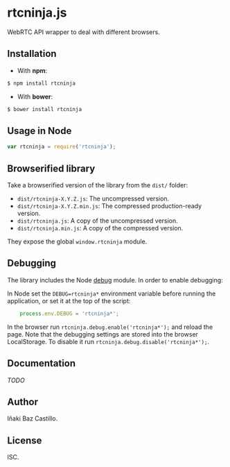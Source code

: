 # rtcninja.js

WebRTC API wrapper to deal with different browsers.


## Installation

* With **npm**:

```bash
$ npm install rtcninja
```

* With **bower**:

```bash
$ bower install rtcninja
```

## Usage in Node

```javascript
var rtcninja = require('rtcninja');
```


## Browserified library

Take a browserified version of the library from the `dist/` folder:

* `dist/rtcninja-X.Y.Z.js`: The uncompressed version.
* `dist/rtcninja-X.Y.Z.min.js`: The compressed production-ready version.
* `dist/rtcninja.js`: A copy of the uncompressed version.
* `dist/rtcninja.min.js`: A copy of the compressed version.

They expose the global `window.rtcninja` module.


## Debugging

The library includes the Node [debug](https://github.com/visionmedia/debug) module. In order to enable debugging:

In Node set the `DEBUG=rtcninja*` environment variable before running the application, or set it at the top of the script:

```javascript
    process.env.DEBUG = 'rtcninja*';
```

In the browser run `rtcninja.debug.enable('rtcninja*');` and reload the page. Note that the debugging settings are stored into the browser LocalStorage. To disable it run `rtcninja.debug.disable('rtcninja*');`.


## Documentation

*TODO*


## Author

Iñaki Baz Castillo.


## License

ISC.
